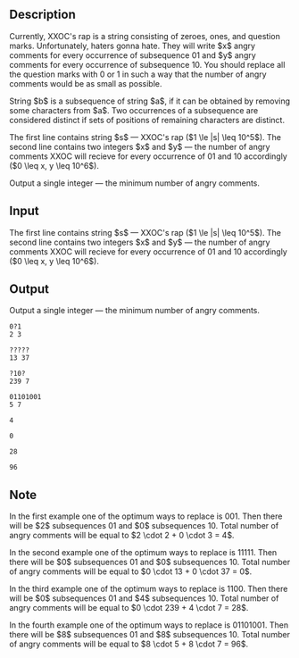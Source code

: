 ## Description

<div><p>Currently, XXOC's rap is a string consisting of zeroes, ones, and question marks. Unfortunately, haters gonna hate. They will write $x$ angry comments for every occurrence of <span class="tex-font-style-bf">subsequence</span> <span class="tex-font-style-tt">01</span> and $y$ angry comments for every occurrence of <span class="tex-font-style-bf">subsequence</span> <span class="tex-font-style-tt">10</span>. You should replace all the question marks with <span class="tex-font-style-tt">0</span> or <span class="tex-font-style-tt">1</span> in such a way that the number of angry comments would be as small as possible.</p><p>String $b$ is a subsequence of string $a$, if it can be obtained by removing some characters from $a$. Two occurrences of a subsequence are considered distinct if sets of positions of remaining characters are distinct.</p></div><div class="input-specification"><p>The first line contains string $s$&nbsp;— XXOC's rap ($1 \le |s| \leq 10^5$). The second line contains two integers $x$ and $y$&nbsp;— the number of angry comments XXOC will recieve for every occurrence of <span class="tex-font-style-tt">01</span> and <span class="tex-font-style-tt">10</span> accordingly ($0 \leq x, y \leq 10^6$).</p></div><div class="output-specification"><p>Output a single integer&nbsp;— the minimum number of angry comments.</p></div>

## Input

<p>The first line contains string $s$&nbsp;— XXOC's rap ($1 \le |s| \leq 10^5$). The second line contains two integers $x$ and $y$&nbsp;— the number of angry comments XXOC will recieve for every occurrence of <span class="tex-font-style-tt">01</span> and <span class="tex-font-style-tt">10</span> accordingly ($0 \leq x, y \leq 10^6$).</p>

## Output

<p>Output a single integer&nbsp;— the minimum number of angry comments.</p>





```input1
0?1
2 3
```




```input2
?????
13 37
```




```input3
?10?
239 7
```




```input4
01101001
5 7
```




```output1
4
```




```output2
0
```




```output3
28
```




```output4
96
```



## Note

<p>In the first example one of the optimum ways to replace is <span class="tex-font-style-tt">001</span>. Then there will be $2$ subsequences <span class="tex-font-style-tt">01</span> and $0$ subsequences <span class="tex-font-style-tt">10</span>. Total number of angry comments will be equal to $2 \cdot 2 + 0 \cdot 3 = 4$.</p><p>In the second example one of the optimum ways to replace is <span class="tex-font-style-tt">11111</span>. Then there will be $0$ subsequences <span class="tex-font-style-tt">01</span> and $0$ subsequences <span class="tex-font-style-tt">10</span>. Total number of angry comments will be equal to $0 \cdot 13 + 0 \cdot 37 = 0$.</p><p>In the third example one of the optimum ways to replace is <span class="tex-font-style-tt">1100</span>. Then there will be $0$ subsequences <span class="tex-font-style-tt">01</span> and $4$ subsequences <span class="tex-font-style-tt">10</span>. Total number of angry comments will be equal to $0 \cdot 239 + 4 \cdot 7 = 28$.</p><p>In the fourth example one of the optimum ways to replace is <span class="tex-font-style-tt">01101001</span>. Then there will be $8$ subsequences <span class="tex-font-style-tt">01</span> and $8$ subsequences <span class="tex-font-style-tt">10</span>. Total number of angry comments will be equal to $8 \cdot 5 + 8 \cdot 7 = 96$.</p>
